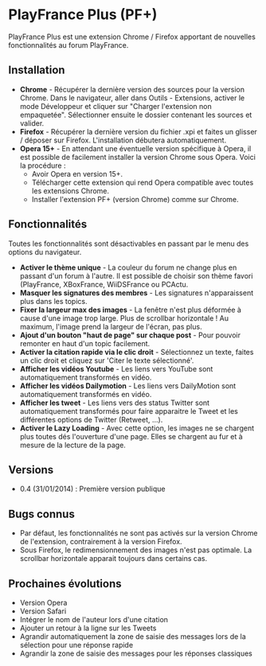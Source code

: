 PlayFrance Plus (PF+)
=======

PlayFrance Plus est une extension Chrome / Firefox apportant de nouvelles fonctionnalités au forum PlayFrance.

## Installation
* **Chrome** - Récupérer la dernière version des sources pour la version Chrome. Dans le navigateur, aller dans Outils - Extensions, activer le mode Développeur et cliquer sur "Charger l'extension non empaquetée". Sélectionner ensuite le dossier contenant les sources et valider.
* **Firefox** - Récupérer la dernière version du fichier .xpi et faites un glisser / déposer sur Firefox. L'installation débutera automatiquement.
* **Opera 15+** - En attendant une éventuelle version spécifique à Opera, il est possible de facilement installer la version Chrome sous Opera. Voici la procédure :
  * Avoir Opera en version 15+.
  * Télécharger cette extension qui rend Opera compatible avec toutes les extensions Chrome.
  * Installer l'extension PF+ (version Chrome) comme sur Chrome.

## Fonctionnalités
Toutes les fonctionnalités sont désactivables en passant par le menu des options du navigateur.
* **Activer le thème unique** - La couleur du forum ne change plus en passant d'un forum à l'autre. Il est possible de choisir son thème favori (PlayFrance, XBoxFrance, WiiDSFrance ou PCActu.
* **Masquer les signatures des membres** - Les signatures n'apparaissent plus dans les topics.
* **Fixer la largeur max des images** -  La fenêtre n'est plus déformée à cause d'une image trop large. Plus de scrollbar horizontale ! Au maximum, l'image prend la largeur de l'écran, pas plus.
* **Ajout d'un bouton "haut de page" sur chaque post** - Pour pouvoir remonter en haut d'un topic facilement.
* **Activer la citation rapide via le clic droit** - Sélectionnez un texte, faites un clic droit et cliquez sur 'Citer le texte sélectionné'.
* **Afficher les vidéos Youtube** - Les liens vers YouTube sont automatiquement transformés en vidéo.
* **Afficher les vidéos Dailymotion** - Les liens vers DailyMotion sont automatiquement transformés en vidéo.
* **Afficher les tweet** - Les liens vers des status Twitter sont automatiquement transformés pour faire apparaitre le Tweet et les différentes options de Twitter (Retweet, ...).
* **Activer le Lazy Loading** - Avec cette option, les images ne se chargent plus toutes dés l'ouverture d'une page. Elles se chargent au fur et à mesure de la lecture de la page.

## Versions
* 0.4 (31/01/2014) : Première version publique

## Bugs connus
* Par défaut, les fonctionnalités ne sont pas activés sur la version Chrome de l'extension, contrairement à la version Firefox.
* Sous Firefox, le redimensionnement des images n'est pas optimale. La scrollbar horizontale apparait toujours dans certains cas.

## Prochaines évolutions
* Version Opera
* Version Safari
* Intégrer le nom de l'auteur lors d'une citation
* Ajouter un retour à la ligne sur les Tweets
* Agrandir automatiquement la zone de saisie des messages lors de la sélection pour une réponse rapide
* Agrandir la zone de saisie des messages pour les réponses classiques
